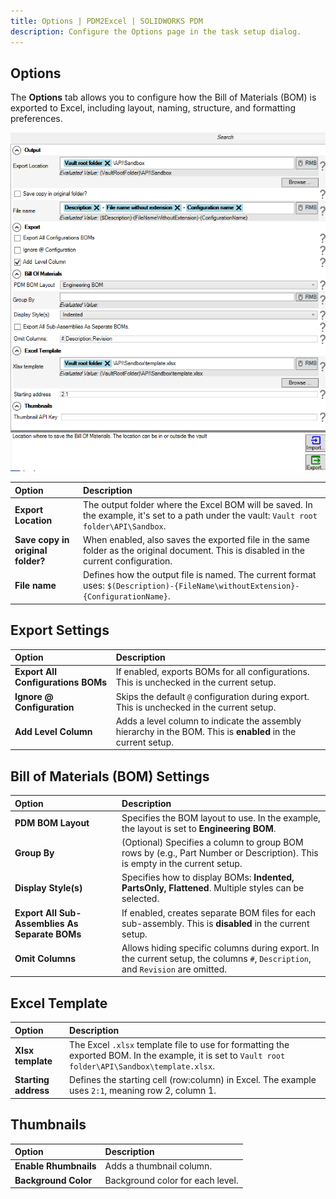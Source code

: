 ```yaml
---
title: Options | PDM2Excel | SOLIDWORKS PDM
description: Configure the Options page in the task setup dialog.
---
```

## Options

The **Options** tab allows you to configure how the Bill of Materials (BOM) is exported to Excel, including layout, naming, structure, and formatting preferences.

![alt text](/images/pdm2excel_options.png)

| **Option**                         | **Description**                                                                                                                                                        |
|:----------------------------------|:-----------------------------------------------------------------------------------------------------------------------------------------------------------------------|
| **Export Location**                | The output folder where the Excel BOM will be saved. In the example, it's set to a path under the vault: `Vault root folder\API\Sandbox`.                             |
| **Save copy in original folder?** | When enabled, also saves the exported file in the same folder as the original document. This is disabled in the current configuration.                                 |
| **File name**                      | Defines how the output file is named. The current format uses: `$(Description)-{FileName\withoutExtension}-{ConfigurationName}`.                                       |

## Export Settings

| **Option**                                      | **Description**                                                                                                                                                     |
|:------------------------------------------------|:--------------------------------------------------------------------------------------------------------------------------------------------------------------------|
| **Export All Configurations BOMs**              | If enabled, exports BOMs for all configurations. This is unchecked in the current setup.                                                                            |
| **Ignore @ Configuration**                      | Skips the default `@` configuration during export. This is unchecked in the current setup.                                                                          |
| **Add Level Column**                            | Adds a level column to indicate the assembly hierarchy in the BOM. This is **enabled** in the current setup.                                                       |

## Bill of Materials (BOM) Settings

| **Option**                                      | **Description**                                                                                                                                                     |
|:------------------------------------------------|:--------------------------------------------------------------------------------------------------------------------------------------------------------------------|
| **PDM BOM Layout**                              | Specifies the BOM layout to use. In the example, the layout is set to **Engineering BOM**.                                                                          |
| **Group By**                                     | (Optional) Specifies a column to group BOM rows by (e.g., Part Number or Description). This is empty in the current setup.                                         |
| **Display Style(s)**                            | Specifies how to display BOMs: **Indented, PartsOnly, Flattened**. Multiple styles can be selected.                                                                 |
| **Export All Sub-Assemblies As Separate BOMs**  | If enabled, creates separate BOM files for each sub-assembly. This is **disabled** in the current setup.                                                            |
| **Omit Columns**                                 | Allows hiding specific columns during export. In the current setup, the columns `#`, `Description`, and `Revision` are omitted.                                     |

## Excel Template

| **Option**                   | **Description**                                                                                                                                         |
|:----------------------------|:----------------------------------------------------------------------------------------------------------------------------------------------------------|
| **Xlsx template**           | The Excel `.xlsx` template file to use for formatting the exported BOM. In the example, it is set to `Vault root folder\API\Sandbox\template.xlsx`.     |
| **Starting address**        | Defines the starting cell (row:column) in Excel. The example uses `2:1`, meaning row 2, column 1.                                                        |

## Thumbnails

| **Option**           | **Description**                                                                                       |
|:---------------------|:------------------------------------------------------------------------------------------------------|
| **Enable Rhumbnails**| Adds  a thumbnail column.   |
| **Background Color**| Background color for each level.   |